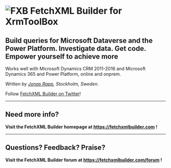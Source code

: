 # ![FXB](https://fetchxmlbuilder.com/origdocs/fxb150) FetchXML Builder for XrmToolBox

## Build queries for Microsoft Dataverse and the Power Platform. Investigate data. Get code. Empower yourself to achieve more

Works well with Microsoft Dynamics CRM 2011-2016 and Microsoft Dynamics 365 and Power Platform, online and onprem.

*Written by [Jonas Rapp](https://twitter.com/rappen), Stockholm, Sweden.*

Follow [FetchXML Builder on Twitter](https://twitter.com/FetchXMLBuilder)!

---

## Need more info?

**Visit the FetchXML Builder homepage at <https://fetchxmlbuilder.com> !**

---

## Questions? Feedback? Praise?

**Visit the FetchXML Builder forum at <https://fetchxmlbuilder.com/forum> !**
